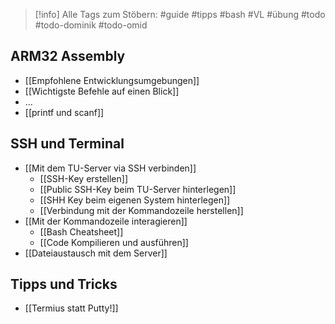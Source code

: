 
> [!info] 
> Alle Tags zum Stöbern:
> #guide #tipps #bash #VL #übung 
> #todo #todo-dominik #todo-omid
## ARM32 Assembly
- [[Empfohlene Entwicklungsumgebungen]]
- [[Wichtigste Befehle auf einen Blick]]
- ...
- [[printf und scanf]]
## SSH und Terminal
- [[Mit dem TU-Server via SSH verbinden]] 
	- [[SSH-Key erstellen]]
	- [[Public SSH-Key beim TU-Server hinterlegen]]
	- [[SHH Key beim eigenen System hinterlegen]]
	- [[Verbindung mit der Kommandozeile herstellen]]
- [[Mit der Kommandozeile interagieren]]
	- [[Bash Cheatsheet]]
	- [[Code Kompilieren und ausführen]]
- [[Dateiaustausch mit dem Server]]
## Tipps und Tricks
- [[Termius statt Putty!]]
